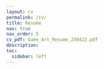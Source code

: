```yaml
---
layout: cv
permalink: /cv/
title: Resume
nav: true
nav_order: 5
cv_pdf: Game_Art_Resume_250422.pdf
description:
toc:
  sidebar: left
---
```

